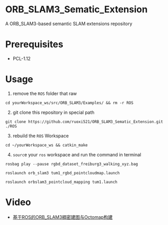 # ORB_SLAM3_Sematic_Extension
A ORB_SLAM3-based semantic SLAM extensions repository

# Prerequisites

- PCL-1.12

# Usage

1. remove the `ROS` folder that raw

```
cd yourWorkspace_ws/src/ORB_SLAM3/Examples/ && rm -r ROS
```

2. git clone this repository in special path  

```
git clone https://github.com/ruoxi521/ORB_SLAM3_Sematic_Extension.git ./ROS
```

3. rebuild the `ROS` Workspace

```
cd ~/yourWorkspace_ws && catkin_make
```

4. `sourc`e your `ros` workspace and run the command in terminal

```
rosbag play --pause rgbd_dataset_freiburg3_walking_xyz.bag
```

```
roslaunch orb_slam3 tum1_rgbd_pointcloudmap.launch
```

```
roslaunch orbslam3_pointcloud_mapping tum1.launch
```

# Video
- [基于ROS的ORB_SLAM3稠密建图与Octomap构建](https://www.bilibili.com/video/BV14N411i7ZN/?share_source=copy_web&vd_source=48f904feae1533d86f2ff794d5aa2626)
